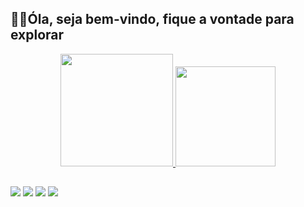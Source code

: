 ## 🧙‍♂Óla, seja bem-vindo, fique a vontade para explorar

<div align="center">
  <a href="https://github.com/Vinicius-Marcelo">
  <img height="180em" src="https://github-readme-stats.vercel.app/api?username=Vinicius-Marcelo&show_icons=true&theme=onedark&include_all_commits=true&count_private=true"/>
  <img height="160em" src="https://github-readme-stats.vercel.app/api/top-langs/?username=Vinicius-Marcelo&layout=compact&langs_count=7&theme=onedark"/>
</div>

 ##

 <div>
  <a href="https://www.instagram.com/vinicius_marcelo_/" target="_blank"><img src="https://img.shields.io/badge/-Instagram-%23E4405F?style=for-the-badge&logo=instagram&logoColor=white" target="_blank"></a>
 <a href="https://discord.com/channels/@me" target="_blank"><img src="https://img.shields.io/badge/Discord-7289DA?style=for-the-badge&logo=discord&logoColor=white" target="_blank"></a> 
  <a href = "mailto:viniciusmarcelotavares1@gmail.com"><img src="https://img.shields.io/badge/-Gmail-%23333?style=for-the-badge&logo=gmail&logoColor=white" target="_blank"></a>
  <a href="https://www.linkedin.com/in/vin%C3%ADcius-barros-8a3053205/" target="_blank"><img src="https://img.shields.io/badge/-LinkedIn-%230077B5?style=for-the-badge&logo=linkedin&logoColor=white" target="_blank"></a> 
 </div>
